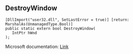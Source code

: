 ## DestroyWindow

```
[DllImport("user32.dll", SetLastError = true)] [return: MarshalAs(UnmanagedType.Bool)]
public static extern bool DestroyWindow(
   IntPtr hWnd
);
```

Microsoft documentation: [Link](https://docs.microsoft.com/en-us/windows/win32/api/winuser/nf-winuser-destroywindow)

